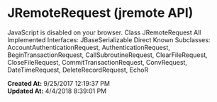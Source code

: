 # JRemoteRequest (jremote API)

JavaScript is disabled on your browser. Class JRemoteRequest All Implemented Interfaces: JBaseSerializable Direct Known Subclasses: AccountAuthenticationRequest, AuthenticationRequest, BeginTransactionRequest, CallSubroutineRequest, ClearFileRequest, CloseFileRequest, CommitTransactionRequest, ConvRequest, DateTimeRequest, DeleteRecordRequest, EchoR  

**Created At:** 9/25/2017 12:19:37 PM  
**Updated At:** 4/4/2018 8:39:01 PM  

